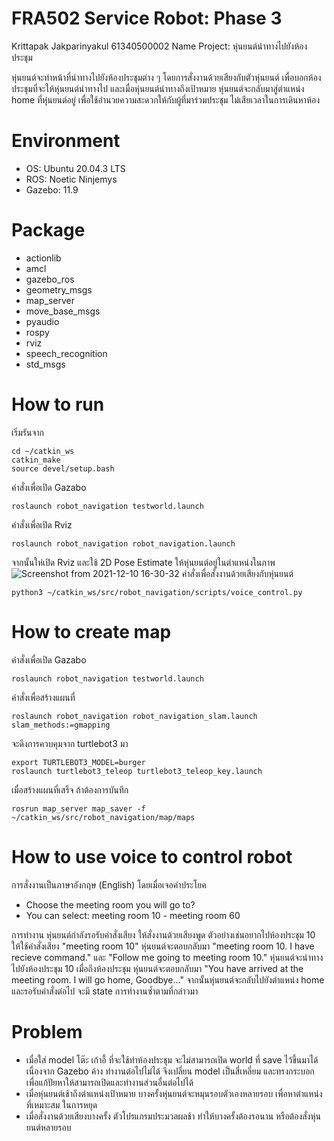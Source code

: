 # FRA502 Service Robot: Phase 3
Krittapak Jakparinyakul 61340500002
Name Project: หุ่นยนต์นำทางไปยังห้องประชุม

หุ่นยนต์จะทำหน้าที่นำทางไปยังห้องประชุมต่าง ๆ โดยการสั่งงานด้วยเสียงกับตัวหุ่นยนต์ เพื่อบอกห้องประชุมที่จะให้หุ่นยนต์นำทางไป และเมื่อหุ่นยนต์นำทางถึงเป้าหมาย หุ่นยนต์จะกลับมาสู่ตำแหน่ง home ที่หุ่นยนต์อยู่ เพื่อใช้อำนวยความสะดวกให้กับผู้ที่มาร่วมประชุม ไม่เสียเวลาในการเดินหาห้อง

# Environment
* OS: Ubuntu 20.04.3 LTS
* ROS: Noetic Ninjemys
* Gazebo: 11.9

# Package
* actionlib
* amcl
* gazebo_ros
* geometry_msgs
* map_server
* move_base_msgs
* pyaudio
* rospy
* rviz
* speech_recognition
* std_msgs

# How to run
เริ่มรันจาก
```
cd ~/catkin_ws
catkin_make
source devel/setup.bash
```
คำสั่งเพื่อเปิด Gazabo
```
roslaunch robot_navigation testworld.launch
```
คำสั่งเพื่อเปิด Rviz
```
roslaunch robot_navigation robot_navigation.launch
```
จากนั้นให่เปิด Rviz และใช้ 2D Pose Estimate ให้หุ่นยนต์อยู่ในตำแหน่งในภาพ
![Screenshot from 2021-12-10 16-30-32](https://user-images.githubusercontent.com/57758268/145551135-60ad262c-2a7a-47e3-9f24-84cdaec671e4.png)
คำสั่งเพื่อสั่งงานด้วยเสียงกับหุ่นยนต์
```
python3 ~/catkin_ws/src/robot_navigation/scripts/voice_control.py
```
# How to create map
คำสั่งเพื่อเปิด Gazabo
```
roslaunch robot_navigation testworld.launch
```
คำสั่งเพื่อสร้างแผนที่
```
roslaunch robot_navigation robot_navigation_slam.launch slam_methods:=gmapping
```
จะดึงการควบคุมจาก turtlebot3 มา
```
export TURTLEBOT3_MODEL=burger
roslaunch turtlebot3_teleop turtlebot3_teleop_key.launch
```
เมื่อสร้างแผนที่เสร็จ ถ้าต้องการบันทึก
```
rosrun map_server map_saver -f ~/catkin_ws/src/robot_navigation/map/maps
```

# How to use voice to control robot
การสั่งงานเป็นภาษาอังกฤษ (English) โดยเมื่อเจอคำประโยค

- Choose the meeting room you will go to?
- You can select: meeting room 10 - meeting room 60

การทำงาน หุ่นยนต์กำลังรอรับคำสั่งเสียง ให้สั่งงานด้วยเสียงพูด ตัวอย่างเช่นอยากไปห้องประชุม 10 ให้ใช้คำสั่งเสียง "meeting room 10" หุ่นยนต์จะตอบกลับมา "meeting room 10. I have recieve command." และ "Follow me going to meeting room 10." หุ่นยนต์จะนำทางไปยังห้องประชุม 10 เมื่อถึงห้องประชุม หุ่นยนต์จะตอบกลับมา "You have arrived at the meeting room. I will go home, Goodbye..." จากนั้นหุ่นยนต์จะกลับไปยังตำแหน่ง home และรอรับคำสั่งต่อไป จะมี state การทำงานซ้ำตามที่กล่าวมา

# Problem
* เมื่อใส่ model โต๊ะ เก้าอี้ ที่จะใช้ทำห้องประชุม จะไม่สามารถเปิด world ที่ save ไว้ขึ้นมาได้ เนื่องจาก Gazebo ค้าง ทำงานต่อไปไม่ได้ จึงเปลี่ยน model เป็นสี่เหลี่ยม และทรงกระบอก เพื่อแก้ปัยหาให้สามารถเปิดและทำงานส่วนอื่นต่อไปได้
* เมื่อหุ่นยนต์เช้าถึงตำแหน่งเป้าหมาย บางครั้งหุ่นยนต์จะหมุนรอบตัวเองหลายรอบ เพื่อหาตำแหน่งที่เหมาะสม ในการหยุด
* เมื่อสั่งงานด้วยเสียงบางครั้ง ตัวโปรแกรมประมวลผลช้า ทำให้บางครั้งต้องรอนาน หรือต้องสั่งหุ่นยนต์หลายรอบ
